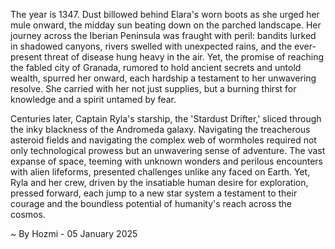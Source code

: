 
The year is 1347.  Dust billowed behind Elara's worn boots as she urged her mule onward, the midday sun beating down on the parched landscape.  Her journey across the Iberian Peninsula was fraught with peril: bandits lurked in shadowed canyons, rivers swelled with unexpected rains, and the ever-present threat of disease hung heavy in the air.  Yet, the promise of reaching the fabled city of Granada, rumored to hold ancient secrets and untold wealth, spurred her onward, each hardship a testament to her unwavering resolve.  She carried with her not just supplies, but a burning thirst for knowledge and a spirit untamed by fear.


Centuries later, Captain Ryla's starship, the 'Stardust Drifter,' sliced through the inky blackness of the Andromeda galaxy.  Navigating the treacherous asteroid fields and navigating the complex web of wormholes required not only technological prowess but an unwavering sense of adventure.  The vast expanse of space, teeming with unknown wonders and perilous encounters with alien lifeforms, presented challenges unlike any faced on Earth. Yet, Ryla and her crew, driven by the insatiable human desire for exploration, pressed forward, each jump to a new star system a testament to their courage and the boundless potential of humanity's reach across the cosmos.

~ By Hozmi - 05 January 2025
